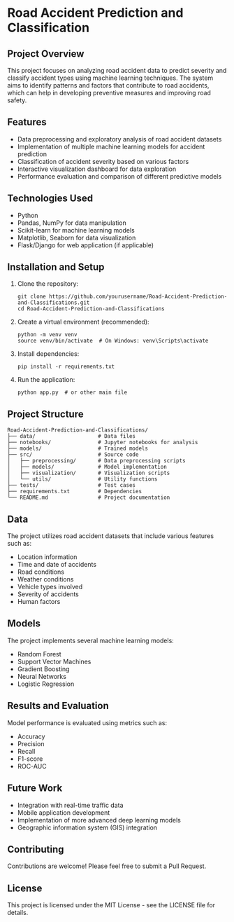 # Road Accident Prediction and Classification

## Project Overview

This project focuses on analyzing road accident data to predict severity and classify accident types using machine learning techniques. The system aims to identify patterns and factors that contribute to road accidents, which can help in developing preventive measures and improving road safety.

## Features

- Data preprocessing and exploratory analysis of road accident datasets
- Implementation of multiple machine learning models for accident prediction
- Classification of accident severity based on various factors
- Interactive visualization dashboard for data exploration
- Performance evaluation and comparison of different predictive models

## Technologies Used

- Python
- Pandas, NumPy for data manipulation
- Scikit-learn for machine learning models
- Matplotlib, Seaborn for data visualization
- Flask/Django for web application (if applicable)

## Installation and Setup

1. Clone the repository:

   ```
   git clone https://github.com/yourusername/Road-Accident-Prediction-and-Classifications.git
   cd Road-Accident-Prediction-and-Classifications
   ```

2. Create a virtual environment (recommended):

   ```
   python -m venv venv
   source venv/bin/activate  # On Windows: venv\Scripts\activate
   ```

3. Install dependencies:

   ```
   pip install -r requirements.txt
   ```

4. Run the application:
   ```
   python app.py  # or other main file
   ```

## Project Structure

```
Road-Accident-Prediction-and-Classifications/
├── data/                    # Data files
├── notebooks/               # Jupyter notebooks for analysis
├── models/                  # Trained models
├── src/                     # Source code
│   ├── preprocessing/       # Data preprocessing scripts
│   ├── models/              # Model implementation
│   ├── visualization/       # Visualization scripts
│   └── utils/               # Utility functions
├── tests/                   # Test cases
├── requirements.txt         # Dependencies
└── README.md                # Project documentation
```

## Data

The project utilizes road accident datasets that include various features such as:

- Location information
- Time and date of accidents
- Road conditions
- Weather conditions
- Vehicle types involved
- Severity of accidents
- Human factors

## Models

The project implements several machine learning models:

- Random Forest
- Support Vector Machines
- Gradient Boosting
- Neural Networks
- Logistic Regression

## Results and Evaluation

Model performance is evaluated using metrics such as:

- Accuracy
- Precision
- Recall
- F1-score
- ROC-AUC

## Future Work

- Integration with real-time traffic data
- Mobile application development
- Implementation of more advanced deep learning models
- Geographic information system (GIS) integration

## Contributing

Contributions are welcome! Please feel free to submit a Pull Request.

## License

This project is licensed under the MIT License - see the LICENSE file for details.
